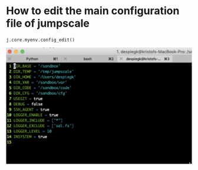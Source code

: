 # How to edit the main configuration file of jumpscale

```
j.core.myenv.config_edit()
```

![](images/editor_mainconfig.png)

